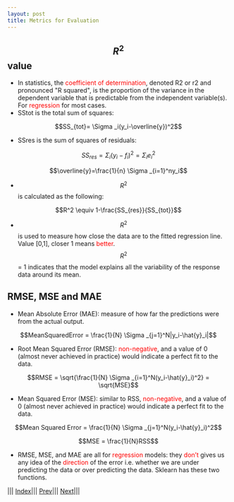 ```yaml
---
layout: post
title: Metrics for Evaluation
---
```


## $$R^2$$ value

- In statistics, the <font color=red>coefficient of determination</font>, denoted R2 or r2 and pronounced "R squared", is the proportion of the variance in the dependent variable that is predictable from the independent variable(s). For <font color=red>regression</font> for most cases.
- SStot is the total sum of squares:

$$SS_{tot}= \Sigma _i(y_i-\overline{y})^2$$

- SSres is the sum of squares of residuals:

$$SS_{res}= \Sigma _i(y_i-f_i)^2= \Sigma _ie_i^2$$

$$\overline{y}=\frac{1}{n} \Sigma _{i=1}^ny_i$$

- $$R^2$$ is calculated as the following: 

$$R^2 \equiv 1-\frac{SS_{res}}{SS_{tot}}$$

- $$R^2$$ is used to measure how close the data are to the fitted regression line. Value [0,1], closer 1 means <font color=red>better</font>. $$R^2$$ = 1 indicates that the model explains all the variability of the response data around its mean.

## RMSE, MSE and MAE

- Mean Absolute Error (MAE): measure of how far the predictions were from the actual output.

$$MeanSquaredError = \frac{1}{N} \Sigma _{j=1}^N|y_i-\hat{y}_i|$$

- Root Mean Squared Error (RMSE): <font color=red>non-negative</font>, and a value of 0 (almost never achieved in practice) would indicate a perfect fit to the data.

$$RMSE =  \sqrt{\frac{1}{N} \Sigma _{i=1}^N(y_i-\hat{y}_i)^2} = \sqrt{MSE}$$

- Mean Squared Error (MSE): similar to RSS, <font color=red>non-negative</font>, and a value of 0 (almost never achieved in practice) would indicate a perfect fit to the data.

$$Mean Squared Error =  \frac{1}{N} \Sigma _{j=1}^N(y_i-\hat{y}_i)^2$$ 

$$MSE = \frac{1}{N}RSS$$

- RMSE, MSE, and MAE are all for <font color=red>regression</font> models: they <font color=red>don’t</font> gives us any idea of the <font color=red>direction</font> of the error i.e. whether we are under predicting the data or over predicting the data. Sklearn has these two functions.



||| [Index](../../)||| [Prev](../metrics-for-evaluation/)||| [Next](../model-validation/)|||
